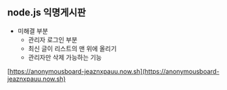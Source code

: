 ## node.js 익명게시판

- 미해결 부분
  - 관리자 로그인 부분
  - 최신 글이 리스트의 맨 위에 올리기
  - 관리자만 삭제 가능하는 기능

[https://anonymousboard-jeaznxpauu.now.sh](https://anonymousboard-jeaznxpauu.now.sh)